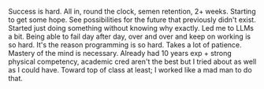 Success is hard. All in, round the clock, semen retention, 2+ weeks.
Starting to get some hope. See possibilities for the future that previously didn't exist. Started just doing something without knowing why exactly. Led me to LLMs a bit.
Being able to fail day after day, over and over and keep on working is so hard. It's the reason programming is so hard. Takes a lot of patience. Mastery of the mind is necessary. Already had 10 years exp + strong physical competency, academic cred aren't the best but I tried about as well as I could have. Toward top of class at least; I worked like a mad man to do that.